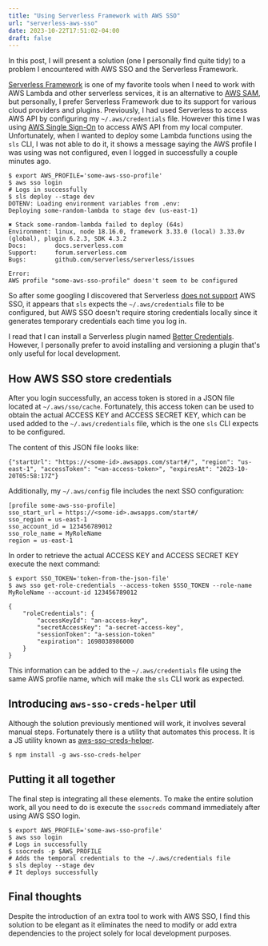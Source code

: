 ```yaml
---
title: "Using Serverless Framework with AWS SSO"
url: "serverless-aws-sso"
date: 2023-10-22T17:51:02-04:00
draft: false
---
```


In this post, I will present a solution (one I personally find quite tidy) to a problem I encountered with AWS SSO and the Serverless Framework.

[Serverless Framework](https://www.serverless.com/framework/docs) is one of my favorite tools when I need to work with AWS Lambda and other serverless services, it is an alternative to [AWS SAM](https://aws.amazon.com/serverless/sam/), but personally, I prefer Serverless Framework due to its support for various cloud providers and plugins. Previously, I had used Serverless to access AWS API by configuring my `~/.aws/credentials` file. However this time I was using [AWS Single Sign-On](https://aws.amazon.com/what-is/sso/) to access AWS API from my local computer. Unfortunately, when I wanted to deploy some Lambda functions using the `sls` CLI, I was not able to do it, it shows a message saying the AWS profile I was using was not configured, even I logged in successfully a couple minutes ago.

```
$ export AWS_PROFILE='some-aws-sso-profile'
$ aws sso login
# Logs in successfully
$ sls deploy --stage dev
DOTENV: Loading environment variables from .env:
Deploying some-random-lambda to stage dev (us-east-1)

✖ Stack some-random-lambda failed to deploy (64s)
Environment: linux, node 18.16.0, framework 3.33.0 (local) 3.33.0v (global), plugin 6.2.3, SDK 4.3.2
Docs:        docs.serverless.com
Support:     forum.serverless.com
Bugs:        github.com/serverless/serverless/issues

Error:
AWS profile "some-aws-sso-profile" doesn't seem to be configured
```

So after some googling I discovered that Serverless [does not support](https://github.com/serverless/serverless/issues/7567) AWS SSO, it appears that `sls` expects the `~/.aws/credentials` file to be configured, but AWS SSO doesn't require storing credentials locally since it generates temporary credentials each time you log in.

I read that I can install a Serverless plugin named [Better Credentials](https://www.npmjs.com/package/serverless-better-credentials). However, I personally prefer to avoid installing and versioning a plugin that's only useful for local development.

## How AWS SSO store credentials
After you login successfully, an access token is stored in a JSON file located at `~/.aws/sso/cache`. Fortunately, this access token can be used to obtain the actual ACCESS KEY and ACCESS SECRET KEY, which can be used added to the `~/.aws/credentials` file, which is the one `sls` CLI expects to be configured.

The content of this JSON file looks like:

```
{"startUrl": "https://<some-id>.awsapps.com/start#/", "region": "us-east-1", "accessToken": "<an-access-token>", "expiresAt": "2023-10-20T05:58:17Z"}
```

Additionally, my `~/.aws/config` file includes the next SSO configuration:

```
[profile some-aws-sso-profile]
sso_start_url = https://<some-id>.awsapps.com/start#/
sso_region = us-east-1
sso_account_id = 123456789012
sso_role_name = MyRoleName
region = us-east-1
```

In order to retrieve the actual ACCESS KEY and ACCESS SECRET KEY execute the next command:

```
$ export SSO_TOKEN='token-from-the-json-file'
$ aws sso get-role-credentials --access-token $SSO_TOKEN --role-name MyRoleName --account-id 123456789012

{
    "roleCredentials": {
        "accessKeyId": "an-access-key",
        "secretAccessKey": "a-secret-access-key",
        "sessionToken": "a-session-token"
        "expiration": 1698038986000
    }
}
```

This information can be added to the `~/.aws/credentials` file using the same AWS profile name, which will make the `sls` CLI work as expected.

## Introducing `aws-sso-creds-helper` util
Although the solution previously mentioned will work, it involves several manual steps. Fortunately there is a utility that automates this process. It is a JS utility known as [aws-sso-creds-helper](https://www.npmjs.com/package/aws-sso-creds-helper).

```
$ npm install -g aws-sso-creds-helper
```

## Putting it all together
The final step is integrating all these elements. To make the entire solution work, all you need to do is execute the `ssocreds` command immediately after using AWS SSO login.

```
$ export AWS_PROFILE='some-aws-sso-profile'
$ aws sso login
# Logs in successfully
$ ssocreds -p $AWS_PROFILE
# Adds the temporal credentials to the ~/.aws/credentials file
$ sls deploy --stage dev
# It deploys successfully
```

## Final thoughts
Despite the introduction of an extra tool to work with AWS SSO, I find this solution to be elegant as it eliminates the need to modify or add extra dependencies to the project solely for local development purposes.
